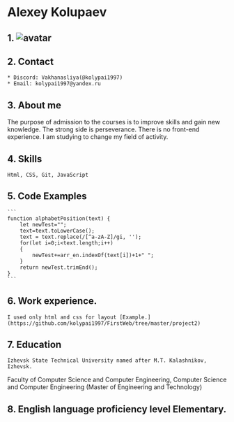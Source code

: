 # Alexey Kolupaev
## 1. ![avatar](https://www.karusel-tv.ru/f/uploads/monthly_05_2015/post-133886-0-32456700-1431958548.jpeg)  
## 2. Contact
    * Discord: Vakhanasliya(@kolypai1997)
    * Email: kolypai1997@yandex.ru
## 3. About me  
The purpose of admission to the courses is to improve skills and gain new knowledge. The strong side is perseverance. There is no front-end experience. I am studying to change my field of activity.
## 4. Skills  
    Html, CSS, Git, JavaScript
## 5. Code Examples
    ```
    function alphabetPosition(text) {
        let newTest="";
        text=text.toLowerCase();
        text = text.replace(/[^a-zA-Z]/gi, '');
        for(let i=0;i<text.length;i++)
        {
            newTest+=arr_en.indexOf(text[i])+1+" ";
        }
        return newTest.trimEnd();
    }
    ```
## 6. Work experience.  
    I used only html and css for layout [Example.](https://github.com/kolypai1997/FirstWeb/tree/master/project2)
## 7. Education  
    Izhevsk State Technical University named after M.T. Kalashnikov, Izhevsk. 
Faculty of Computer Science and Computer Engineering, Computer Science and Computer Engineering (Master of Engineering and Technology)
## 8. English language proficiency level Elementary.